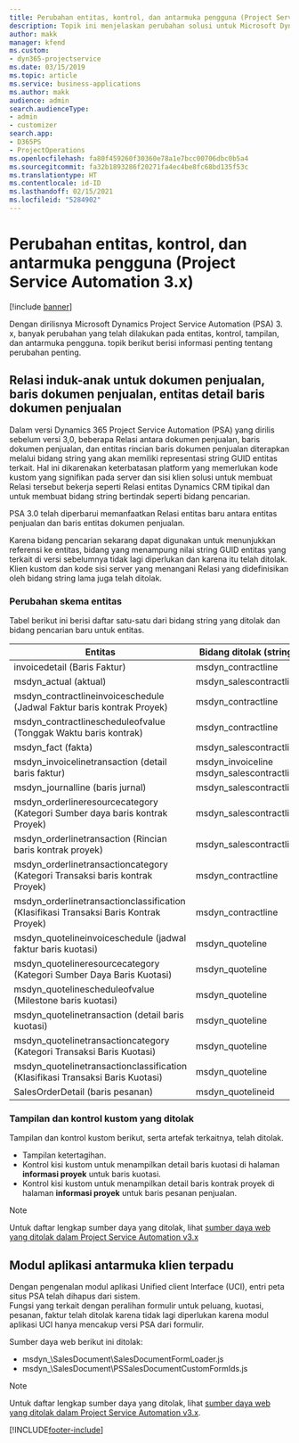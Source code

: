 ```yaml
---
title: Perubahan entitas, kontrol, dan antarmuka pengguna (Project Service Automation 3.x)
description: Topik ini menjelaskan perubahan solusi untuk Microsoft Dynamics Project Service Automation 3.x.
author: makk
manager: kfend
ms.custom:
- dyn365-projectservice
ms.date: 03/15/2019
ms.topic: article
ms.service: business-applications
ms.author: makk
audience: admin
search.audienceType:
- admin
- customizer
search.app:
- D365PS
- ProjectOperations
ms.openlocfilehash: fa80f459260f30360e78a1e7bcc00706dbc0b5a4
ms.sourcegitcommit: fa32b1893286f20271fa4ec4be8fc68bd135f53c
ms.translationtype: HT
ms.contentlocale: id-ID
ms.lasthandoff: 02/15/2021
ms.locfileid: "5284902"
---
```

# <a name="entity-control-and-user-interface-changes-project-service-automation-3x"></a>Perubahan entitas, kontrol, dan antarmuka pengguna (Project Service Automation 3.x)

[!include [banner](../../includes/psa-now-project-operations.md)]


Dengan dirilisnya Microsoft Dynamics Project Service Automation (PSA) 3. x, banyak perubahan yang telah dilakukan pada entitas, kontrol, tampilan, dan antarmuka pengguna. topik berikut berisi informasi penting tentang perubahan penting.

## <a name="parent-child-relationships-for-sales-document-sales-document-line-sales-document-line-detail-entities"></a>Relasi induk-anak untuk dokumen penjualan, baris dokumen penjualan, entitas detail baris dokumen penjualan
Dalam versi Dynamics 365 Project Service Automation (PSA) yang dirilis sebelum versi 3,0, beberapa Relasi antara dokumen penjualan, baris dokumen penjualan, dan entitas rincian baris dokumen penjualan diterapkan melalui bidang string yang akan memiliki representasi string GUID entitas terkait. Hal ini dikarenakan keterbatasan platform yang memerlukan kode kustom yang signifikan pada server dan sisi klien solusi untuk membuat Relasi tersebut bekerja seperti Relasi entitas Dynamics CRM tipikal dan untuk membuat bidang string bertindak seperti bidang pencarian.

PSA 3.0 telah diperbarui memanfaatkan Relasi entitas baru antara entitas penjualan dan baris entitas dokumen penjualan.

Karena bidang pencarian sekarang dapat digunakan untuk menunjukkan referensi ke entitas, bidang yang menampung nilai string GUID entitas yang terkait di versi sebelumnya tidak lagi diperlukan dan karena itu telah ditolak. Klien kustom dan kode sisi server yang menangani Relasi yang didefinisikan oleh bidang string lama juga telah ditolak.

### <a name="entity-schema-changes"></a>Perubahan skema entitas
Tabel berikut ini berisi daftar satu-satu dari bidang string yang ditolak dan bidang pencarian baru untuk entitas. 

 Entitas |   Bidang ditolak (string) | Bidang baru (Pencarian)
--- | --- | ---
invoicedetail (Baris Faktur) |  msdyn_contractline |    msdyn_contractlineid
msdyn_actual (aktual) | msdyn_salescontractline |   msdyn_salescontractlineid
msdyn_contractlineinvoiceschedule (Jadwal Faktur baris kontrak Proyek) |    msdyn_contractline |    msdyn_contractlineid
msdyn_contractlinescheduleofvalue (Tonggak Waktu baris kontrak) |   msdyn_contractline |    msdyn_contractlineid
msdyn_fact (fakta) | msdyn_salescontractline |   msdyn_salescontractlineid
msdyn_invoicelinetransaction (detail baris faktur) | msdyn_invoiceline <br> msdyn_salescontractline | msdyn_invoicelineid <br> msdyn_salescontractlineid
msdyn_journalline (baris jurnal) |  msdyn_salescontractline |   msdyn_salescontractlineid
msdyn_orderlineresourcecategory (Kategori Sumber daya baris kontrak Proyek) | msdyn_salescontractline |   msdyn_contractlineid
msdyn_orderlinetransaction (Rincian baris kontrak proyek) | msdyn_salescontractline |   msdyn_salescontractlineid
msdyn_orderlinetransactioncategory (Kategori Transaksi baris kontrak Proyek) |   msdyn_contractline |    msdyn_contractlineid
msdyn_orderlinetransactionclassification (Klasifikasi Transaksi Baris Kontrak Proyek) |   msdyn_contractline |    msdyn_contractlineid
msdyn_quotelineinvoiceschedule (jadwal faktur baris kuotasi) |  msdyn_quoteline |   msdyn_quotelineid
msdyn_quotelineresourcecategory (Kategori Sumber Daya Baris Kuotasi) |    msdyn_quoteline |   msdyn_quotelineid
msdyn_quotelinescheduleofvalue (Milestone baris kuotasi) | msdyn_quoteline |   msdyn_quotelineid
msdyn_quotelinetransaction (detail baris kuotasi) |    msdyn_quoteline |   msdyn_quotelineid
msdyn_quotelinetransactioncategory (Kategori Transaksi Baris Kuotasi) |  msdyn_quoteline |   msdyn_quotelineid
msdyn_quotelinetransactionclassification (Klasifikasi Transaksi Baris Kuotasi) |  msdyn_quoteline |   msdyn_quotelineid
SalesOrderDetail (baris pesanan) | msdyn_quotelineid | msdyn_quoteline 

### <a name="deprecated-custom-views-and-controls"></a>Tampilan dan kontrol kustom yang ditolak
Tampilan dan kontrol kustom berikut, serta artefak terkaitnya, telah ditolak.

- Tampilan ketertagihan.
- Kontrol kisi kustom untuk menampilkan detail baris kuotasi di halaman **informasi proyek** untuk baris kuotasi.
- Kontrol kisi kustom untuk menampilkan detail baris kontrak proyek di halaman **informasi proyek** untuk baris pesanan penjualan.

> [!NOTE]
> Untuk daftar lengkap sumber daya yang ditolak, lihat [sumber daya web yang ditolak dalam Project Service Automation v3.x](../developer-guides/web-resources-deprecated-v3.x.md)

## <a name="unified-client-interface-app-module"></a>Modul aplikasi antarmuka klien terpadu
Dengan pengenalan modul aplikasi Unified client Interface (UCI), entri peta situs PSA telah dihapus dari sistem.  
Fungsi yang terkait dengan peralihan formulir untuk peluang, kuotasi, pesanan, faktur telah ditolak karena tidak lagi diperlukan karena modul aplikasi UCI hanya mencakup versi PSA dari formulir.  

Sumber daya web berikut ini ditolak:

- msdyn_\SalesDocument\SalesDocumentFormLoader.js
- msdyn_\SalesDocument\PSSalesDocumentCustomFormIds.js

> [!NOTE]
> Untuk daftar lengkap sumber daya yang ditolak, lihat [sumber daya web yang ditolak dalam Project Service Automation v3.x](../developer-guides/web-resources-deprecated-v3.x.md).




[!INCLUDE[footer-include](../../includes/footer-banner.md)]